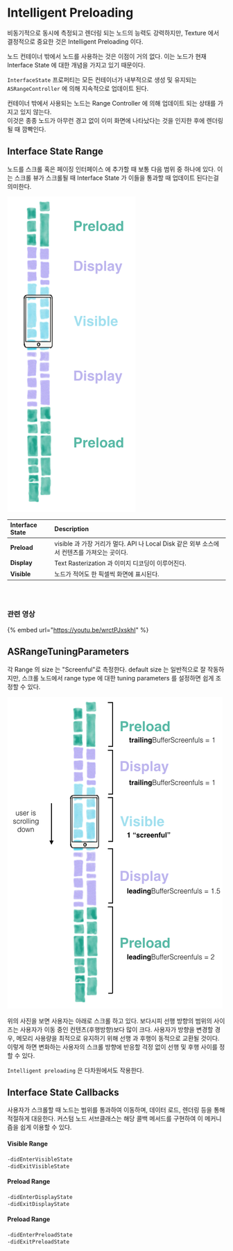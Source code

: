 # Intelligent Preloading

비동기적으로 동시에 측정되고 렌더링 되는 노드의 능력도 강력하지만, Texture 에서 결정적으로 중요한 것은 Intelligent Preloading 이다.

노드 컨테이너 밖에서 노드를 사용하는 것은 이점이 거의 없다. 이는 노드가 현재 Interface State 에 대한 개념을 가지고 있기 때문이다.

`InterfaceState` 프로퍼티는 모든 컨테이너가 내부적으로 생성 및 유지되는 `ASRangeController` 에 의해 지속적으로 업데이트 된다.

컨테이너 밖에서 사용되는 노드는 Range Controller 에 의해 업데이트 되는 상태를 가지고 있지 않는다.  
이것은 종종 노드가 아무런 경고 없이 이미 화면에 나타났다는 것을 인지한 후에 렌더링될 때 깜빡인다.

## Interface State Range

노드를 스크롤 혹은 페이징 인터페이스 에 추가할 때 보통 다음 범위 중 하나에 있다. 이는 스크롤 뷰가 스크롤될 때 Interface State 가 이들을 통과할 때 업데이트 된다는걸 의미한다.

![A node will be in one of following ranges:](../.gitbook/assets/image%20%286%29.png)

| **Interface State** | **Description** |
| :--- | :--- |
| **Preload** | visible 과 가장 거리가 멀다. API 나 Local Disk 같은 외부 소스에서 컨텐츠를 가져오는 곳이다. |
| **Display** | Text Rasterization 과 이미지 디코딩이 이루어진다. |
| **Visible** | 노드가 적어도 한 픽셀씩 화면에 표시된다. |

### ​

### 관련 영상

{% embed url="https://youtu.be/wrctPJxskhI" %}

## ASRangeTuningParameters

각 Range 의 size 는 "Screenful"로 측정한다. default size 는 일반적으로 잘 작동하지만, 스크롤 노드에서 range type 에 대한 tuning parameters 를 설정하면 쉽게 조정할 수 있다.

![visualization of a scrolling collection](../.gitbook/assets/image%20%283%29.png)

위의 사진을 보면 사용자는 아래로 스크롤 하고 있다. 보다시피 선행 방향의 범위의 사이즈는 사용자가 이동 중인 컨텐츠\(후행방향\)보다 많이 크다. 사용자가 방향을 변경할 경우, 메모리 사용량을 최적으로 유지하기 위해 선행 과 후행이 동적으로 교환될 것이다. 이렇게 하면 변화하는 사용자의 스크롤 방향에 반응할 걱정 없이 선행 및 후행 사이를 정할 수 있다.

`Intelligent preloading` 은 다차원에서도 작용한다.

## Interface State Callbacks

사용자가 스크롤할 때 노드는 범위를 통과하여 이동하며, 데이터 로드, 렌더링 등을 통해 적절하게 대응한다. 커스텀 노드 서브클래스는 해당 콜백 메서드를 구현하여 이 메커니즘을 쉽게 이용할 수 있다.

#### Visible Range

```text
-didEnterVisibleState
-didExitVisibleState
```

#### Preload Range

```text
-didEnterDisplayState
-didExitDisplayState
```

#### **Preload Range**

```text
-didEnterPreloadState
-didExitPreloadState
```

